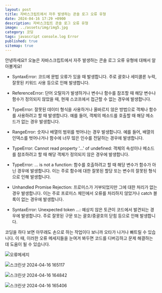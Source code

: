 ```yaml
---
layout: post
title: 자바스크립트에서 자주 발생하는 콘솔 로그 오류 유형
date: 2024-04-16 17:29 +0900
description: 자바스크립트 콘솔 로그 오류 유형
image: ../assets/img/img5.jpg
category: 코딩
tags: javascript console.log Error
published: true
sitemap: true
---
```


안녕하세요!! 오늘은
자바스크립트에서 자주 발생하는 콘솔 로그 오류 유형에 대해서 알아볼게요!

- SyntaxError: 코드에 문법 오류가 있을 때 발생합니다. 주로 괄호나 세미콜론 누락, 잘못된 키워드 사용 등으로 인해 발생합니다.

- ReferenceError: 단어 오탈자가 발생하거나 변수나 함수를 참조할 때 해당 변수나 함수가 정의되지 않았을 때, 현재 스코프에서 접근할 수 없는 경우에 발생합니다. 

- TypeError: 잘못된 데이터 형식을 사용하거나 올바르지 않은 방법으로 객체나 함수를 사용하려고 할 때 발생합니다. 예를 들어, 객체의 메소드를 호출할 때 해당 메소드가 없는 경우 발생합니다.

- RangeError: 숫자나 배열의 범위를 벗어나는 경우 발생합니다. 예를 들어, 배열의 인덱스를 벗어나거나 함수에 너무 많은 인수를 전달하는 경우에 발생합니다.

- TypeError: Cannot read property '...' of undefined: 객체의 속성이나 메소드를 참조하려고 할 때 해당 객체가 정의되지 않은 경우에 발생합니다.

- TypeError: ... is not a function: 함수를 호출하려고 할 때 해당 변수가 함수가 아닌 경우에 발생합니다. 이는 주로 함수에 대한 잘못된 할당 또는 변수의 잘못된 형식으로 인해 발생합니다.

- Unhandled Promise Rejection: 프로미스가 거부되었지만 그에 대한 처리가 없는 경우 발생합니다. 이는 주로 프로미스 체인에서 오류를 처리하지 않았거나 catch 블록이 없는 경우에 발생합니다.

- SyntaxError: Unexpected token ...: 예상치 않은 토큰이 코드에서 발견되는 경우에 발생합니다. 주로 잘못된 구문 또는 괄호/중괄호의 닫힘 등으로 인해 발생합니다.

코딩을 하다 보면 아무래도 손으로 하는 작업이다 보니까 오타가 나거나 빠트릴 수 있습니다. 이 때, 이러한 오류 메세지들을 눈여겨 봐두면 코드를 디버깅하고 문제 해결하는 데 도움이 될 수 있습니다.

![오류메세지](https://github.com/webweaver420/webweaver420.github.io/assets/166381564/146cc134-7d9a-407e-a8ff-bf246e53b1ec)

![스크린샷 2024-04-16 165117](https://github.com/webweaver420/webweaver420.github.io/assets/166381564/77afe29a-90b8-4ec6-bb25-dcb7df68871d)

![스크린샷 2024-04-16 164842](https://github.com/webweaver420/webweaver420.github.io/assets/166381564/d88e031e-9d46-462b-b221-1cd5b879d206)

![스크린샷 2024-04-16 165406](https://github.com/webweaver420/webweaver420.github.io/assets/166381564/38b7a2e5-b02d-4137-b8b8-376b2a4ea827)






